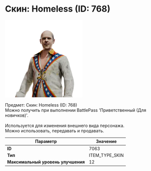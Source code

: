 # Скин: Homeless (ID: 768)

![Item Image](../img/7063.webp?raw=true)

Предмет: Скин: Homeless (ID: 768)<br>Можно получить при выполнении BattlePass 'Приветственный (Для новичков)'.<br><br>Используется для изменения внешнего вида персонажа.<br>Можно использовать, передавать и продавать.


| Параметр | Значение |
|----------|----------|
| **ID** | 7063 |
| **Тип** | ITEM_TYPE_SKIN |
| **Максимальный уровень улучшения** | 12 |

